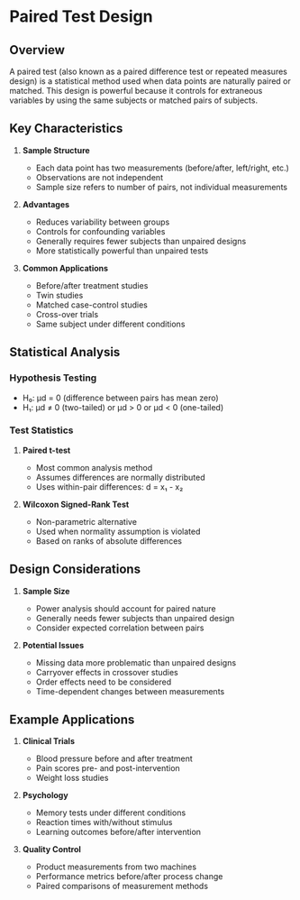 # Paired Test Design

## Overview
A paired test (also known as a paired difference test or repeated measures design) is a statistical method used when data points are naturally paired or matched. This design is powerful because it controls for extraneous variables by using the same subjects or matched pairs of subjects.

## Key Characteristics

1. **Sample Structure**
   - Each data point has two measurements (before/after, left/right, etc.)
   - Observations are not independent
   - Sample size refers to number of pairs, not individual measurements

2. **Advantages**
   - Reduces variability between groups
   - Controls for confounding variables
   - Generally requires fewer subjects than unpaired designs
   - More statistically powerful than unpaired tests

3. **Common Applications**
   - Before/after treatment studies
   - Twin studies
   - Matched case-control studies
   - Cross-over trials
   - Same subject under different conditions

## Statistical Analysis

### Hypothesis Testing
- H₀: μd = 0 (difference between pairs has mean zero)
- H₁: μd ≠ 0 (two-tailed) or μd > 0 or μd < 0 (one-tailed)

### Test Statistics
1. **Paired t-test**
   - Most common analysis method
   - Assumes differences are normally distributed
   - Uses within-pair differences: d = x₁ - x₂

2. **Wilcoxon Signed-Rank Test**
   - Non-parametric alternative
   - Used when normality assumption is violated
   - Based on ranks of absolute differences

## Design Considerations

1. **Sample Size**
   - Power analysis should account for paired nature
   - Generally needs fewer subjects than unpaired design
   - Consider expected correlation between pairs

2. **Potential Issues**
   - Missing data more problematic than unpaired designs
   - Carryover effects in crossover studies
   - Order effects need to be considered
   - Time-dependent changes between measurements

## Example Applications

1. **Clinical Trials**
   - Blood pressure before and after treatment
   - Pain scores pre- and post-intervention
   - Weight loss studies

2. **Psychology**
   - Memory tests under different conditions
   - Reaction times with/without stimulus
   - Learning outcomes before/after intervention

3. **Quality Control**
   - Product measurements from two machines
   - Performance metrics before/after process change
   - Paired comparisons of measurement methods
